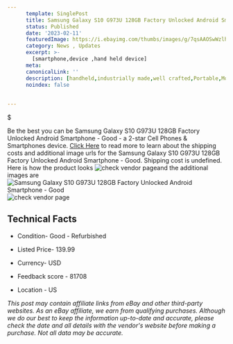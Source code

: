 ```yaml
---
      template: SinglePost
      title: Samsung Galaxy S10 G973U 128GB Factory Unlocked Android Smartphone - Good
      status: Published
      date: '2023-02-11'
      featuredImage: https://i.ebayimg.com/thumbs/images/g/7qsAAOSwWzlhmHqs/s-l225.jpg
      category: News , Updates
      excerpt: >-
        [smartphone,device ,hand held device]
      meta:
      canonicalLink: ''
      description: [handheld,industrially made,well crafted,Portable,Mobile,Compact,Convenient,Lightweight,Maneuverable,Man-portable,Miniature,Carriable,Hand-held,Light,Holdable,Transportable,Mobile device,Pocket-sized,On-the-go,Wireless,Cordless,Compact size,Convenient size, smartphone,device ,hand held device]
      noindex: false
      
        
---
```

$

Be the best you can be  Samsung Galaxy S10 G973U 128GB Factory Unlocked Android Smartphone - Good - a 2-star Cell Phones & Smartphones device. [Click Here](https://www.ebay.com/itm/254449549740?hash=item3b3e6001ac%3Ag%3A7qsAAOSwWzlhmHqs&mkevt=1&mkcid=1&mkrid=711-53200-19255-0&campid=%253CePNCampaignId%253E&customid=%253CreferenceId%253E&toolid=10049) to read more to learn about the shipping costs and additional image urls for the Samsung Galaxy S10 G973U 128GB Factory Unlocked Android Smartphone - Good. Shipping cost is undefined. Here is how the product looks ![check vendor page](https://i.ebayimg.com/thumbs/images/g/7qsAAOSwWzlhmHqs/s-l225.jpg)and the additional images are![Samsung Galaxy S10 G973U 128GB Factory Unlocked Android Smartphone - Good](https://i.ebayimg.com/images/g/7qsAAOSwWzlhmHqs/s-l960.jpg)![check vendor page](https://origin-galleryplus.ebayimg.com/ws/web/254449549740_2_0_1/225x225.jpg,https://origin-galleryplus.ebayimg.com/ws/web/254449549740_3_0_1/225x225.jpg,https://origin-galleryplus.ebayimg.com/ws/web/254449549740_4_0_1/225x225.jpg,https://origin-galleryplus.ebayimg.com/ws/web/254449549740_5_0_1/225x225.jpg)



 ## Technical Facts 



     
      

 - Condition- Good - Refurbished 


      

 - Listed Price- 139.99 


      

 - Currency- USD 


      

 - Feedback score - 81708 


      

 - Location - US 


      
      

 *_This post may contain affiliate links from eBay and other third-party websites. As an eBay affiliate, we earn from qualifying purchases. Although we do our best to keep the information up-to-date and accurate, please check the date and all details with the vendor's website before making a purchase. Not all data may be accurate._*






